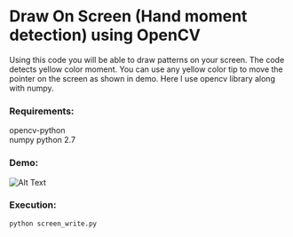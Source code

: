 # Draw On Screen (Hand moment detection) using OpenCV

Using this code you will be able to draw patterns on your screen. The code detects yellow color moment. 
You can use any yellow color tip to move the pointer on the screen as shown in demo. Here I use opencv library along with numpy.

### Requirements:
opencv-python <br>
numpy
python 2.7

### Demo:
![Alt Text](https://github.com/abhijitbangera/DrawOnScreen_opencv/blob/master/demo.gif)


### Execution:
```
python screen_write.py
```
